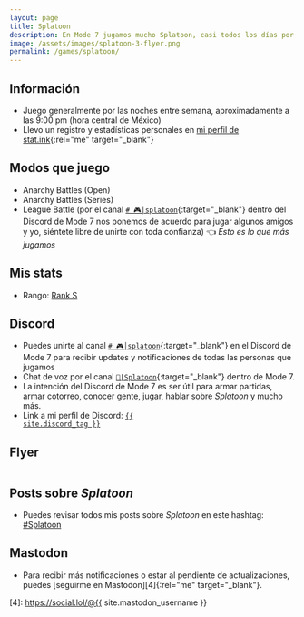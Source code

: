 ```yaml
---
layout: page
title: Splatoon
description: En Mode 7 jugamos mucho Splatoon, casi todos los días por las noches.
image: /assets/images/splatoon-3-flyer.png
permalink: /games/splatoon/
---
```


<div class="row">
<div class="col-sm-6">

## <i class="fa-solid fa-circle-info"></i> Información

- Juego generalmente por las noches entre semana, aproximadamente a las 9:00 pm (hora central de México)
- Llevo un registro y estadísticas personales en [mi perfil de stat.ink][3]{:rel="me" target="_blank"}

## <i class="fa-solid fa-gamepad"></i> Modos que juego

- Anarchy Battles (Open)
- Anarchy Battles (Series)
- League Battle (por el canal [`# 🎮│splatoon`][1]{:target="_blank"} dentro del Discord de Mode 7 nos ponemos de acuerdo para jugar algunos amigos y yo, siéntete libre de unirte con toda confianza) 👈 *Esto es lo que más jugamos*

## <i class="fa-solid fa-chart-column"></i> Mis stats

- Rango: <a href="https://stat.ink/@mijo/spl3" class="badge badge-dark" rel="me" target="_blank">Rank S</a>

## <i class="fa-brands fa-discord"></i> Discord

- Puedes unirte al canal [`# 🎮│splatoon`][1]{:target="_blank"} en el Discord de Mode 7 para recibir updates y notificaciones de todas las personas que jugamos
- Chat de voz por el canal [`🦑|Splatoon`][2]{:target="_blank"} dentro de Mode 7.
- La intención del Discord de Mode 7 es ser útil para armar partidas, armar cotorreo, conocer gente, jugar, hablar sobre *Splatoon* y mucho más.
- Link a mi perfil de Discord:
<a href="{{ site.discord_profile }}" rel="me" target="_blank"><code>{{ site.discord_tag }}</code></a>

</div>
<div class="col-sm-6">

## <i class="fa-solid fa-paint-roller"></i> Flyer

<div class="text-center">
<a href="javascript:void(0)" data-toggle="modal" data-target="#modal">
<img class="img-fluid rounded" src="/assets/images/splatoon-flyer-2024-animated.gif" alt="" loading="lazy" />
</a>
</div>

## <i class="fa-solid fa-hashtag"></i> Posts sobre *Splatoon*

- Puedes revisar todos mis posts sobre *Splatoon* en este hashtag: <a class="badge badge-dark" href="https://blog.{{ site.domain }}/hashtag/splatoon/">#Splatoon</a>

## <i class="fa-brands fa-mastodon"></i> Mastodon

- Para recibir más notificaciones o estar al pendiente de actualizaciones, puedes [seguirme en Mastodon][4]{:rel="me" target="_blank"}.

</div>
</div>

[1]: https://discord.gg/NUSDKeJ
[2]: https://discord.gg/bMPKcCj
[3]: https://stat.ink/@mijo/spl3
[4]: https://social.lol/@{{ site.mastodon_username }}
